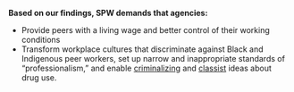 **Based on our findings, SPW demands that agencies:** 
- Provide peers with a living wage and better control of their working conditions 
- Transform workplace cultures that discriminate against Black and Indigenous peer workers, set up narrow and inappropriate standards of “professionalism,” and enable [criminalizing](/glossary#criminalization) and [classist](/glossary#classism) ideas about drug use.